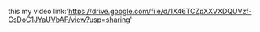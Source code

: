 this my video link:'https://drive.google.com/file/d/1X46TCZpXXVXDQUVzf-CsDoC1JYaUVbAF/view?usp=sharing'